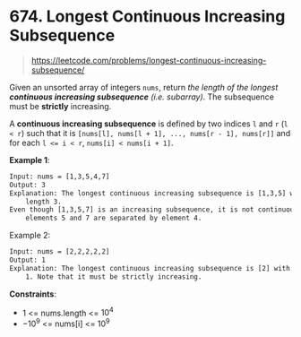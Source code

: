 # 674. Longest Continuous Increasing Subsequence

> <https://leetcode.com/problems/longest-continuous-increasing-subsequence/>

Given an unsorted array of integers `nums`, return *the length of the longest
**continuous increasing subsequence** (i.e. subarray)*. The subsequence must be
**strictly** increasing.

A **continuous increasing subsequence** is defined by two indices `l` and `r`
(`l < r`) such that it is `[nums[l], nums[l + 1], ..., nums[r - 1], nums[r]]`
and for each `l <= i < r`, `nums[i] < nums[i + 1]`.

**Example 1**:

```txt
Input: nums = [1,3,5,4,7]
Output: 3
Explanation: The longest continuous increasing subsequence is [1,3,5] with
    length 3.
Even though [1,3,5,7] is an increasing subsequence, it is not continuous as
    elements 5 and 7 are separated by element 4.
```

Example 2:

```txt
Input: nums = [2,2,2,2,2]
Output: 1
Explanation: The longest continuous increasing subsequence is [2] with length
    1. Note that it must be strictly increasing.
```

**Constraints**:

- 1 <= nums.length <= $10^4$
- $-10^9$ <= nums[i] <= $10^9$
